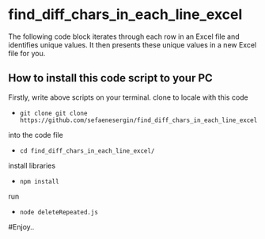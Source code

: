 # find_diff_chars_in_each_line_excel
The following code block iterates through each row in an Excel file and identifies unique values. It then presents these unique values in a new Excel file for you.


## How to install this code script to your PC

Firstly, write above scripts on your terminal.
clone to locale with this code
- ```shell 
  git clone git clone https://github.com/sefaenesergin/find_diff_chars_in_each_line_excel.git
  ``` 
into the code file
- ```shell
  cd find_diff_chars_in_each_line_excel/
  ```
 install libraries
- ```shell
  npm install  
  ```
run
- ```shell
  node deleteRepeated.js 
  ```
  

#Enjoy..
